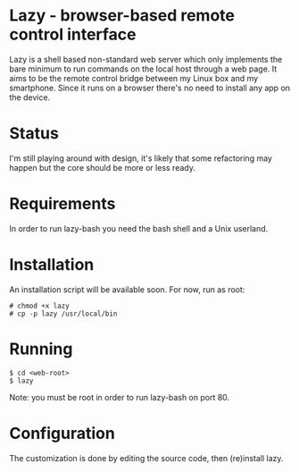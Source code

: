 Lazy - browser-based remote control interface
=============================================
Lazy is a shell based non-standard web server which only implements the bare
minimum to run commands on the local host through a web page. It aims to be
the remote control bridge between my Linux box and my smartphone. Since it
runs on a browser there's no need to install any app on the device.

Status
======
I'm still playing around with design, it's likely that some refactoring may
happen but the core should be more or less ready.

Requirements
============
In order to run lazy-bash you need the bash shell and a Unix userland.

Installation
============
An installation script will be available soon. For now, run as root:
```
# chmod +x lazy
# cp -p lazy /usr/local/bin
```

Running
=======
```
$ cd <web-root>
$ lazy
```
Note: you must be root in order to run lazy-bash on port 80.

Configuration
=============
The customization is done by editing the source code, then (re)install lazy.

